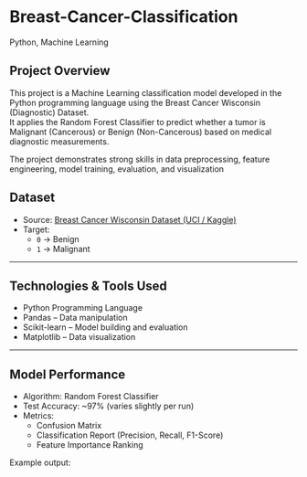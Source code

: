 # Breast-Cancer-Classification
Python, Machine Learning

## Project Overview
This project is a Machine Learning classification model developed in the Python programming language using the Breast Cancer Wisconsin (Diagnostic) Dataset.  
It applies the Random Forest Classifier to predict whether a tumor is Malignant (Cancerous) or Benign (Non-Cancerous) based on medical diagnostic measurements.

The project demonstrates strong skills in data preprocessing, feature engineering, model training, evaluation, and visualization 

## Dataset
- Source: [Breast Cancer Wisconsin Dataset (UCI / Kaggle)](https://www.kaggle.com/datasets/uciml/breast-cancer-wisconsin-data)
- Target: 
  - `0` → Benign
  - `1` → Malignant

---

## Technologies & Tools Used
- Python Programming Language
- Pandas – Data manipulation
- Scikit-learn – Model building and evaluation
- Matplotlib – Data visualization

---

## Model Performance
- Algorithm: Random Forest Classifier
- Test Accuracy: ~97% (varies slightly per run)
- Metrics:
  - Confusion Matrix
  - Classification Report (Precision, Recall, F1-Score)
  - Feature Importance Ranking

Example output:
